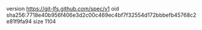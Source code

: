 version https://git-lfs.github.com/spec/v1
oid sha256:7718e40b956f406e3d2c00c469ec4bf7f32554d172bbbefb45768c2e81f9fa94
size 1104
